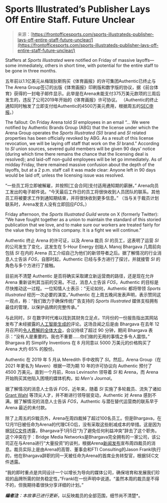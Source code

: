 <!--yml

category: 未分类

date: 2024-05-27 14:55:24

-->

# Sports Illustrated’s Publisher Lays Off Entire Staff. Future Unclear

> 来源：[https://frontofficesports.com/sports-illustrateds-publisher-lays-off-entire-staff-future-unclear/](https://frontofficesports.com/sports-illustrateds-publisher-lays-off-entire-staff-future-unclear/)

Staffers at *Sports Illustrated* were notified on Friday of massive layoffs—some immediately, others in short time, with potential for the entire staff to be gone in three months.

五年前以1.1亿美元从梅瑞狄斯购买《体育画报》的许可集团Authentic已终止与The Arena Group签订的出版《体育画报》印刷版和数字版的协议，据《前台体育》获得的一封电子邮件显示。此举是在Arena未能支付375万美元款项的三周后发生的，违反了公司2019年开始的《体育画报》许可协议。 （Authentic的终止通知同时触发了立即支付给Authentic的4500万美元费用，根据周五的[SEC申报](https://investors.thearenagroup.net/node/11171/html)。）

The fallout: On Friday Arena told *SI* employees in an email “… We were notified by Authentic Brands Group (ABG) that the license under which the Arena Group operates the *Sports Illustrated (SI)* brand and *SI* related properties has been officially revoked by ABG. As a result of this license revocation, we will be laying off staff that work on the *SI* brand.” According to *SI* union sources, severed guild members will be given 90 days’ notice (during which time there remains the chance that the licensing deal is resolved); and laid-off non-guild employees will be let go immediately. As of midday Friday, there remained massive confusion about the depth of the layoffs, but at a 2 p.m. staff call it was made clear: Anyone left in 90 days would be laid off, unless the licensing issue was resolved.

“一些员工将立即被解雇，并按照[工会合同]支付适用通知期的薪酬，” Arena向员工发出的电子邮件说。“今天最后工作日的员工将很快收到人员团队的联系。其他员工将被要求工作到通知期结束，并将很快收到更多信息。” （当与关于裁员计划联系时，Arena发言人没有立即回应*FOS*。）

Friday afternoon, the *Sports Illustrated Guild* wrote on X (formerly Twitter): “We have fought together as a union to maintain the standard of this storied publication that we love, and to make sure our workers are treated fairly for the value they bring to this company. It is a fight we will continue.”

Authentic 终止 Arena 的许可证，以及 Arena 裁员 *SI* 的员工，这表明了运营 *SI* 的公司发生了变化，这发生在 5-Hour Energy 创始人 Manoj Bhargava 几周前向包括 *SI* 在内的 Arena 员工介绍自己为他们的新领导者之后。据了解情况的行业消息人士告诉 *FOS*，自那时起，Authentic 已经与多方进行了探讨，并就接管 *SI* 的角色与多个方进行了接触。

目前尚不清楚 Authentic 是否将确实采取建立新运营商的路径，还是现在允许 Arena 重新谈判其当前的交易。不过，消息人士告诉 *FOS*，Authentic 的目标是尽快推动这一过程。一位知情人士表示：“无论如何，Authentic 都将带领 *Sports Illustrated* 经历一次必要的演变。”Authentic 在上周五晚间发表声明，表示赞同这一观点，称：“我们致力于确保传统广告支持的 *Sports Illustrated* 媒体支柱拥有最佳的管理，以保护品牌的完整传承。”

与此同时，*SI* 在数字时代难以找到其财务立足点，11月份的一份报告指出其网站发布了未经披露的[人工智能生成的](https://frontofficesports.com/sports-illustrateds-ai-controversy-what-we-know-whats-next/)评论。这场丑闻之后是由 Bhargava 在去年 12 月召开的[令人费解的全体大会](https://frontofficesports.com/the-amount-of-useless-stuff-you-guys-do-is-staggering-inside-a-shakeup-at-sports-illustrated/)，会议持续了超过 90 分钟，期间 Bhargava 表示：“没有人是重要的。我也不重要……你们做的无用的事情之多令人震惊。” Bhargava 的 Simplify Inventions 在 8 月同意以 5000 万美元的价格购买了 Arena 大约 65% 的股份。

Authentic 在 2019 年 5 月从 Meredith 手中收购了 *SI*。然后，Arena Group（在 2021 年更名为 Maven）根据一项为期 10 年的许可协议向 Authentic 预付了 4500 万美元。直到一个月前，Ross Levinsohn 领导着 *SI* 和 Arena，而 Arena 开始购买其他陷入困境的媒体机构，如 *Men's Journal*。

据了解情况的消息人士告诉 *FOS*，近年来，随着 *SI* 实施了多轮裁员、流失了诸如 [Grant Wahl](https://nypost.com/2020/04/10/sports-illustrated-fires-grant-wahl-after-he-griped-about-pay-cut/) 等顶尖人才，并不断进行领导层变动，Authentic 对 Arena 感到不满。据了解情况的消息人士告诉 *FOS*，Authentic 与潜在替代运营商的联系早于 Arena 最近的未付款。

除了上周五的*SI*裁员外，Arena在周四裁掉了超过100名员工。但是Bhargava，在12月11日被任命为Arena的代理CEO后，没有采取这些削减成本的举措。这是因为据[SEC文件](https://www.sec.gov/ix?doc=/Archives/edgar/data/894871/000149315224001619/form8-k.htm)透露，Bhargava于1月5日“为了避免任何利益冲突”辞去了这个职务。这个冲突在于：Bridge Media Networks是Bhargava完全拥有的一家公司，该公司正在与Arena进行“大量投资”的谈判，根据Arena[新闻发布](https://www.businesswire.com/news/home/20240118426981/en/The-Arena-Group-Announces-Workforce-Reductions-in-Strategic-Move-to-Transform-the-Business-Model)宣布周四裁员的消息。裁员实际上是由Arena的高管、董事会和FTI Consulting的Jason Frankl执行的，他在Bhargava辞职的同一天被任命为Arena的首席业务转型官，根据SEC文件透露。

“我的即时重点是共同设计一个以增长为导向的媒体公司，确保培育和发展我们珍视的品牌所需的财务稳定性，”Frankl在一份声明中说道。“虽然本周的裁员是不得不的，但我期待着很快分享详细的计划。”

***编者注**：本故事已进行更新*，以反映裁员的全部范围，细节尚不清楚*。
